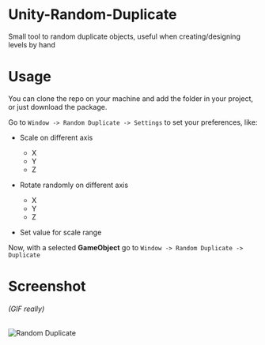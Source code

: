 # Unity-Random-Duplicate
Small tool to random duplicate objects, useful when creating/designing levels by hand

# Usage
You can clone the repo on your machine and add the folder in your project, or just download
the package.

Go to `Window -> Random Duplicate -> Settings` to set your preferences, like:
- Scale on different axis
  - X
  - Y
  - Z

- Rotate randomly on different axis
  - X
  - Y
  - Z

- Set value for scale range

Now, with a selected **GameObject** go to `Window -> Random Duplicate -> Duplicate`

# Screenshot
###### _(GIF really)_
![Random Duplicate](https://raw.githubusercontent.com/ibito/Unity-Random-Duplicate/master/rd.gif)
